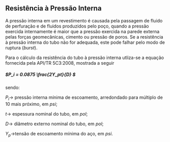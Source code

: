 ## Resistência à Pressão Interna

A pressão interna em um revestimento é causada pela passagem de fluido de perfuração e de fluidos produzidos pelo poço, quando a pressão exercida internamente é maior que a pressão exercida na parede externa pelas forças geomecânicas, cimento ou pressão de poros. Se a resistência à pressão interna do tubo não for adequada, este pode falhar pelo modo de ruptura (_burst_).

Para o cálculo da resistência do tubo à pressão interna utliza-se a equação fornecida pela API/TR 5C3:2008, mostrada a seguir
##### $P_i =  0.0875 \frac{2Y_pt}{D} $

sendo:

$P_i \to$ pressão interna mínima de escoamento, arredondado para múltiplo de 10 mais próximo, em _psi_;

$t \to$ espessura nominal do tubo, em _pol_;

$D \to$ diâmetro externo nominal do tubo, em _pol_;

$Y_p \to$tensão de escoamento mínima do aço, em _psi_.